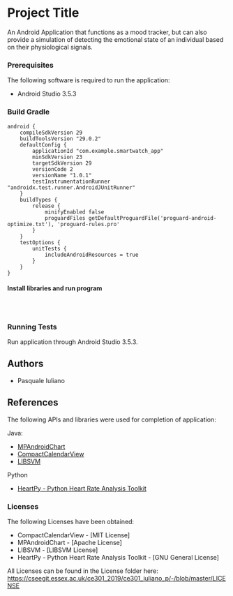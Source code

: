 # Project Title
An Android Application that functions as a mood tracker, but can also provide a simulation of 
detecting the emotional state of an individual based on their physiological signals.

### Prerequisites
The following software is required to run the application:
* Android Studio 3.5.3

### Build Gradle
```
android {
    compileSdkVersion 29
    buildToolsVersion "29.0.2"
    defaultConfig {
        applicationId "com.example.smartwatch_app"
        minSdkVersion 23
        targetSdkVersion 29
        versionCode 2
        versionName "1.0.1"
        testInstrumentationRunner "androidx.test.runner.AndroidJUnitRunner"
    }
    buildTypes {
        release {
            minifyEnabled false
            proguardFiles getDefaultProguardFile('proguard-android-optimize.txt'), 'proguard-rules.pro'
        }
    }
    testOptions {
        unitTests {
            includeAndroidResources = true
        }
    }
}
```

#### Install libraries and run program

```



```

### Running Tests
Run application through Android Studio 3.5.3.

## Authors
* Pasquale Iuliano

## References
The following APIs and libraries were used for completion of application:

Java:
* [MPAndroidChart](https://github.com/PhilJay/MPAndroidChart)
* [CompactCalendarView](https://github.com/SundeepK/CompactCalendarView)
* [LIBSVM](https://www.csie.ntu.edu.tw/~cjlin/libsvm/)

Python
* [HeartPy - Python Heart Rate Analysis Toolkit](https://github.com/paulvangentcom/heartrate_analysis_python)


### Licenses
The following Licenses have been obtained:
* CompactCalendarView - [MIT License]
* MPAndroidChart - [Apache License]
* LIBSVM - [LIBSVM License]
* HeartPy - Python Heart Rate Analysis Toolkit - [GNU General License]

All Licenses can be found in the License folder here: https://cseegit.essex.ac.uk/ce301_2019/ce301_iuliano_p/-/blob/master/LICENSE












